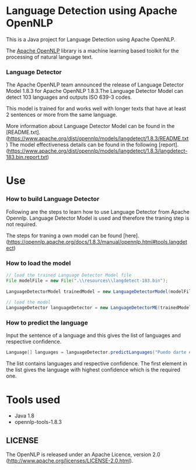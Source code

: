 # Language Detection using Apache OpenNLP

This is a Java project for Language Detection using Apache OpenNLP.

The [Apache OpenNLP](https://opennlp.apache.org/) library is a machine learning based toolkit for the processing of natural language text.

 
### Language Detector

The Apache OpenNLP team announced the release of Language Detector Model 1.8.3 for Apache OpenNLP 1.8.3.The Language Detector Model can detect 103 languages and outputs ISO 639-3 codes.

This model is trained for and works well with longer texts that have at least 2 sentences or more from the same language.

More information about Language Detector Model can be found in the [README.txt].(https://www.apache.org/dist/opennlp/models/langdetect/1.8.3/README.txt)
The model effectiveness details can be found in the following [report].(https://www.apache.org/dist/opennlp/models/langdetect/1.8.3/langdetect-183.bin.report.txt)

# Use
### How to build Language Detector

Following are the steps to learn how to use Language Detector from Apache Opennlp.
Language Detector Model is used and therefore the traning step is not required.

The steps for traning a own model can be found [here].(https://opennlp.apache.org/docs/1.8.3/manual/opennlp.html#tools.langdetect)

### How to load the model

```Java
// load the trained Language Detector Model file
File modelFile = new File(".\\resources\\langdetect-183.bin");
	    	
LanguageDetectorModel trainedModel = new LanguageDetectorModel(modelFile);
	    	
// load the model
LanguageDetector languageDetector = new LanguageDetectorME(trainedModel);
```


### How to predict the language

Input the sentence of a language and this gives the list of languages and respective confidence.
```Java
Language[] languages = languageDetector.predictLanguages("Puedo darte ejemplos de los métodos");
```

The list contains languages and respective confidence. The first element in the list gives the language with highest confidence which is the required one.

# Tools used

 * Java 1.8
 * opennlp-tools-1.8.3


LICENSE
-------------------------

The OpenNLP is released under an Apache Licence, version 2.0
(http://www.apache.org/licenses/LICENSE-2.0.html).